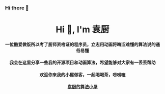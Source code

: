 ### Hi there 👋

<h1 align="center">Hi 👋, I'm 袁厨</h1>
<h4 align="center">一位酷爱做饭所以考了厨师资格证的程序员，立志用动画将晦涩难懂的算法说的通俗易懂</h4>
<h4 align="center">我会在这里分享一些我的开源项目和动画算法，希望能够对大家有一丢丢帮助</h4>
<h4 align="center">欢迎你来我的小屋做客，一起喝喝茶，唠唠嗑</h4>
<h4 align="center"><a href = 'https://raw.githubusercontent.com/tan45du/test/master/微信图片_20210320152235.wp1ysdbibsw.png'>袁厨的算法小屋</a></h4>





